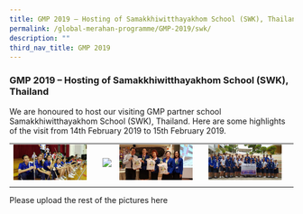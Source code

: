 ```yaml
---
title: GMP 2019 – Hosting of Samakkhiwitthayakhom School (SWK), Thailand
permalink: /global-merahan-programme/GMP-2019/swk/
description: ""
third_nav_title: GMP 2019
---
```

### GMP 2019 – Hosting of Samakkhiwitthayakhom School (SWK), Thailand


We are honoured to host our visiting GMP partner school Samakkhiwitthayakhom School (SWK), Thailand. Here are some highlights of the visit from 14th February 2019 to 15th February 2019.

|  |  |  |  |
|---|---|---|---|
| <img src="/images/swk4.png" style="width:90%"> |<img src="/images/swk9.png" style="width:60%">  | <img src="/images/swk11.png" style="width:90%"> |  <img src="/images/swk14.png" style="width:90%">|
|  |  |  |  |

Please upload the rest of the pictures here